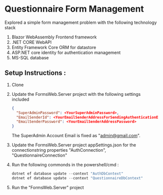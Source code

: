 # Questionnaire Form Management

Explored a simple form management problem with the following technology stack

1. Blazor WebAssembly Frontend framework
2. .NET CORE WebAPI
3. Entity Framework Core ORM for datastore
4. ASP.NET core identity for authentication management
5. MS-SQL database


## Setup Instructions :

1. Clone
2. Update the FormsWeb.Server project with the following settings included
      ```json
      {
        "SuperAdminPassword": <YourSuperAdminPassword>,
        "EmailSenderId": <YourEmailSenderAddressForSendingAuthenticationEmails>,
        "EmailSenderPassword": <YourEmailSenderAddressPassword>
      }
      ```
      The SuperAdmin Account Email is fixed as "admin@gmail.com".
      
3. Update the FormsWeb.Server project appSettings.json for the connectionstring properties "AuthConnection", "QuestionnaireConnection"
4. Run the following commonds in the powershell/cmd :
      ```powershell
      dotnet ef database update --context "AuthDbContext"
      dotnet ef database update --context "QuestionnaireDbContext"
      ```
5. Run the "FormsWeb.Server" project
